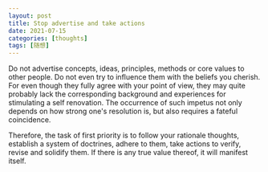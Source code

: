 ```yaml
---
layout: post
title: Stop advertise and take actions
date: 2021-07-15
categories: [thoughts]
tags: [随想]
---
```


Do not advertise concepts, ideas, principles, methods or core values to other people. Do not even try to influence them with the beliefs you cherish. For even though they fully agree with your point of view, they may quite probably lack the corresponding background and experiences for stimulating a self renovation. The occurrence of such impetus not only depends on how strong one's resolution is, but also requires a fateful coincidence.

Therefore, the task of first priority is to follow your rationale thoughts, establish a system of doctrines, adhere to them, take actions to verify, revise and solidify them. If there is any true value thereof, it will manifest itself.
